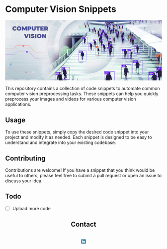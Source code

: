 <!DOCTYPE html>
<html lang="en">
<head>
  <meta charset="UTF-8">
  <meta name="viewport" content="width=device-width, initial-scale=1.0">
  
</head>
<body>
  <h1>Computer Vision Snippets</h1>
  <img src="imagefromdeepnorth.com.jpg" alt="">
  <p>
    This repository contains a collection of code snippets to automate common computer vision preprocessing tasks. These snippets can help you quickly preprocess your images and videos for various computer vision applications.
  </p>
  <h2>Usage</h2>
  <p>
    To use these snippets, simply copy the desired code snippet into your project and modify it as needed. Each snippet is designed to be easy to understand and integrate into your existing codebase.
  </p>

  <h2>Contributing</h2>
  <p>
    Contributions are welcome! If you have a snippet that you think would be useful to others, please feel free to submit a pull request or open an issue to discuss your idea.
  </p>
  
</body>
</html>

## Todo

- [ ] Upload more code

## <div align="center">Contact</div>

<br>
<div align="center">
  <img src="linkdin.png" width="3%" alt="" />
  <a href="https://www.linkedin.com/in/mahdi-maarefdost" style="text-decoration:none;">
</div>
